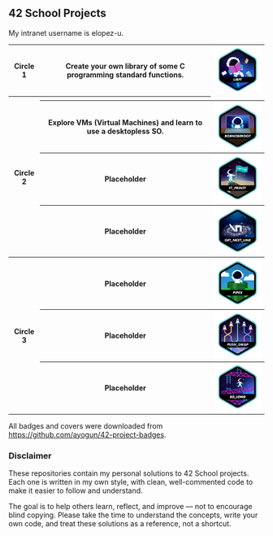 ## 42 School Projects

My intranet username is elopez-u.

<table>
  <tr>
    <th>Circle 1</th>
    <th>Create your own library of some C programming standard functions.</th>
    <th><a href="https://github.com/3ka1tz/libft"><img src="https://raw.githubusercontent.com/3ka1tz/42-school-projects/main/images/badges/libfte.png" alt="libft"/></a></th>
  </tr>
  <tr>
    <th rowspan="4">Circle 2</th>
    <th>
      <tr>
        <th>Explore VMs (Virtual Machines) and learn to use a desktopless SO.</th>
        <th><a href="https://github.com/3ka1tz/born2beroot"><img src="https://raw.githubusercontent.com/3ka1tz/42-school-projects/main/images/badges/born2beroote.png" alt="born2beroot"/></a></th>
      </tr>
      <tr>
        <th>Placeholder</th>
        <th><a href="https://github.com/3ka1tz/ft_printf"><img src="https://raw.githubusercontent.com/3ka1tz/42-school-projects/main/images/badges/ft_printfe.png" alt="ft_printf"/></a></th>
      </tr>
      <tr>
        <th>Placeholder</th>
        <th><a href="https://github.com/3ka1tz/get_next_line"><img src="https://raw.githubusercontent.com/3ka1tz/42-school-projects/main/images/badges/get_next_linee.png" alt="get_next_line"/></a></th>
      </tr>
    </th>
  </tr>
  <tr>
    <th rowspan="4">Circle 3</th>
    <tr>
      <th>Placeholder</th>
      <th><a href="https://github.com/3ka1tz/pipex"><img src="https://raw.githubusercontent.com/3ka1tz/42-school-projects/main/images/badges/pipexe.png" alt="pipex"/></a></th>
    </tr>
    <tr>
      <th>Placeholder</th>
      <th><a href="https://github.com/3ka1tz/push_swap"><img src="https://raw.githubusercontent.com/3ka1tz/42-school-projects/main/images/badges/push_swape.png" alt="push_swap"/></a></th>
    </tr>
    <tr>
      <th>Placeholder</th>
      <th><a href="https://github.com/3ka1tz/so_long"><img src="https://raw.githubusercontent.com/3ka1tz/42-school-projects/main/images/badges/so_longe.png" alt="so_long"/></a></th>
    </tr>
  </tr>
</table>

All badges and covers were downloaded from https://github.com/ayogun/42-project-badges.

### Disclaimer

These repositories contain my personal solutions to 42 School projects. Each one is written in my own style, with clean, well-commented code to make it easier to follow and understand.

The goal is to help others learn, reflect, and improve — not to encourage blind copying. Please take the time to understand the concepts, write your own code, and treat these solutions as a reference, not a shortcut.
